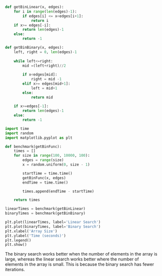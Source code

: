 ```python
def getBinLinear(x, edges):
    for i in range(len(edges)-1):
        if edges[i] <= x<edges[i+1]:
            return i
    if x>= edges[-i]:
        return len(edges)-1
    else:
        return -1

def getBinBinary(x, edges):
    left, right = 0, len(edges)-1
    
    while left<=right:
        mid =(left+right)//2
        
        if x<edges[mid]:
            right = mid -1
        elif x>= edges[mid+1]:
            left = mid+1
        else:
            return mid
        
    if x>=edges[-1]:
        return len(edges)-1
    else:
        return -1

import time
import random
import matplotlib.pyplot as plt

def benchmark(getBinFunc):
    times = []
    for size in range(100, 10000, 100):
        edges = range(size)
        x = random.uniform(0, size - 1)

        startTime = time.time()
        getBinFunc(x, edges)
        endTime = time.time()

        times.append(endTime - startTime)

    return times

linearTimes = benchmark(getBinLinear)
binaryTimes = benchmark(getBinBinary)

plt.plot(linearTimes, label='Linear Search')
plt.plot(binaryTimes, label='Binary Search')
plt.xlabel('Array Size')
plt.ylabel('Time (seconds)')
plt.legend()
plt.show()
```
The binary search works better when the number of elements in the array is large, whereas the linear search works better where the number of elements in the array is small. This is because the binary search has fewer iterations.
